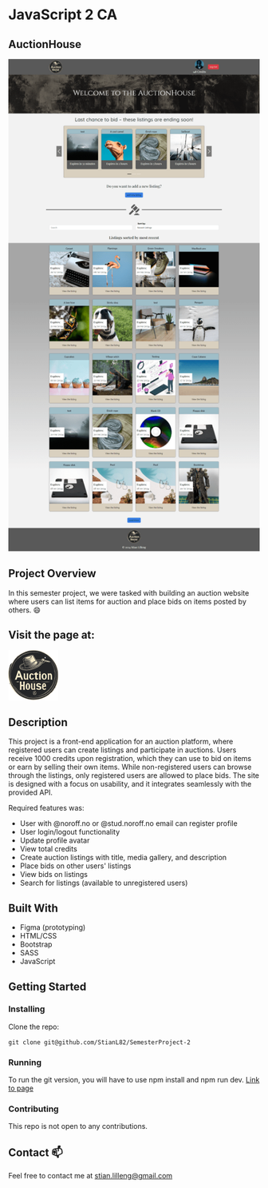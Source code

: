 # JavaScript 2 CA

## AuctionHouse

![image](/images/screencapture-semester-project-2.png)

## Project Overview

In this semester project, we were tasked with building an auction website where users can list items for auction and place bids on items posted by others. 😄

## Visit the page at:

[![GrumpyBunch](/images/logo.png)](https://semester-project-2-stianl.netlify.app/)

## Description

This project is a front-end application for an auction platform, where registered users can create listings and participate in auctions. Users receive 1000 credits upon registration, which they can use to bid on items or earn by selling their own items. While non-registered users can browse through the listings, only registered users are allowed to place bids. The site is designed with a focus on usability, and it integrates seamlessly with the provided API.

Required features was:

- User with @noroff.no or @stud.noroff.no email can register profile
- User login/logout functionality
- Update profile avatar
- View total credits
- Create auction listings with title, media gallery, and description
- Place bids on other users' listings
- View bids on listings
- Search for listings (available to unregistered users)

## Built With

- Figma (prototyping)
- HTML/CSS
- Bootstrap
- SASS
- JavaScript

## Getting Started

### Installing

Clone the repo:

```
git clone git@github.com/StianL82/SemesterProject-2
```

### Running

To run the git version, you will have to use npm install and npm run dev.
[Link to page](https://semester-project-2-stianl.netlify.app/)

### Contributing

This repo is not open to any contributions.

## Contact 📫

Feel free to contact me at stian.lilleng@gmail.com
